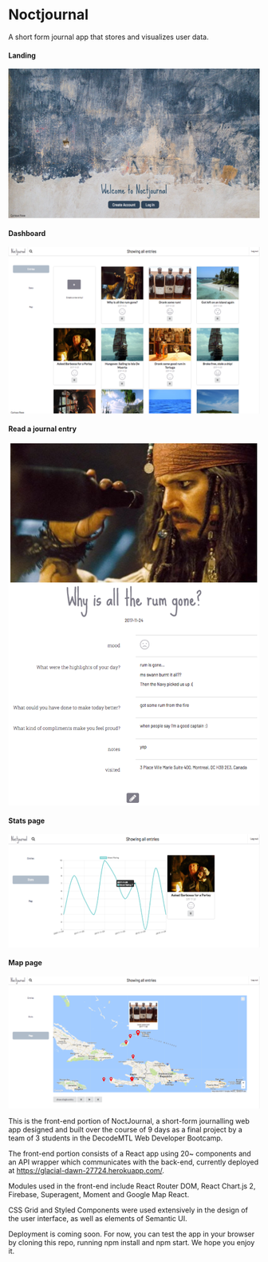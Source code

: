 # Noctjournal

A short form journal app that stores and visualizes user data.

#### Landing 

![landing page](https://raw.githubusercontent.com/scharfsilentc/journal-frontend/master/screenshots/landing-page.png)

#### Dashboard

![dashboard](https://raw.githubusercontent.com/scharfsilentc/journal-frontend/master/screenshots/dashboard.png)

#### Read a journal entry

![dashboard](https://raw.githubusercontent.com/scharfsilentc/journal-frontend/master/screenshots/read-entry.png)

#### Stats page

![dashboard](https://raw.githubusercontent.com/scharfsilentc/journal-frontend/master/screenshots/stats.png)

#### Map page

![dashboard](https://raw.githubusercontent.com/scharfsilentc/journal-frontend/master/screenshots/map.png)

This is the front-end portion of NoctJournal, a short-form journalling web app designed and built over the course of 9 days as a final project by a team of 3 students in the DecodeMTL Web Developer Bootcamp.

The front-end portion consists of a React app using 20~ components and an API wrapper which communicates with the back-end, currently deployed at https://glacial-dawn-27724.herokuapp.com/.

Modules used in the front-end include React Router DOM, React Chart.js 2, Firebase, Superagent, Moment and Google Map React.

CSS Grid and Styled Components were used extensively in the design of the user interface, as well as elements of Semantic UI.

Deployment is coming soon. For now, you can test the app in your browser by cloning this repo, running npm install and npm start. We hope you enjoy it.